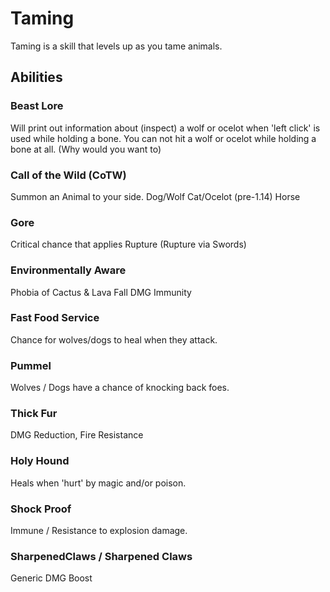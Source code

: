 # Taming

Taming is a skill that levels up as you tame animals.

## Abilities

### Beast Lore

Will print out information about (inspect) a wolf or ocelot when 'left click' is used while holding a bone.
You can not hit a wolf or ocelot while holding a bone at all. (Why would you want to)

### Call of the Wild (CoTW)

Summon an Animal to your side.
Dog/Wolf
Cat/Ocelot (pre-1.14)
Horse

### Gore

Critical chance that applies Rupture (Rupture via Swords)

### Environmentally Aware

Phobia of Cactus & Lava
Fall DMG Immunity

### Fast Food Service

Chance for wolves/dogs to heal when they attack.

### Pummel

Wolves / Dogs have a chance of knocking back foes.

### Thick Fur

DMG Reduction, Fire Resistance

### Holy Hound

Heals when 'hurt' by magic and/or poison.

### Shock Proof

Immune / Resistance to explosion damage.

### SharpenedClaws / Sharpened Claws

Generic DMG Boost